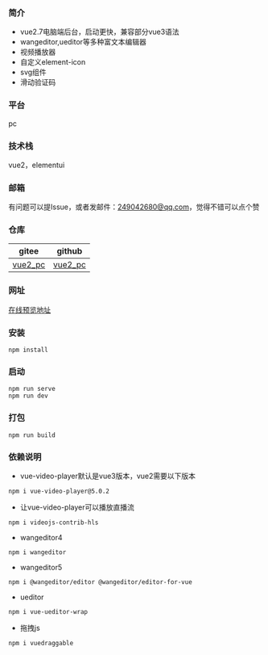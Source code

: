 ### 简介
* vue2.7电脑端后台，启动更快，兼容部分vue3语法
* wangeditor,ueditor等多种富文本编辑器
* 视频播放器
* 自定义element-icon
* svg组件
* 滑动验证码

### 平台
pc

### 技术栈
vue2，elementui

### 邮箱
有问题可以提Issue，或者发邮件：249042680@qq.com，觉得不错可以点个赞

### 仓库
| gitee | github |
| --- | --- |
| [vue2_pc](https://gitee.com/kangleyunju/vue2_pc) | [vue2_pc](https://github.com/kangleyunju/vue2_pc) |

### 网址
[在线预览地址](https://static-2503170c-6f74-4217-ac1a-43133fb6d1b4.bspapp.com/vue2_pc/)

### 安装
```
npm install
```

### 启动
```
npm run serve
npm run dev
```

### 打包
```
npm run build
```

### 依赖说明
* vue-video-player默认是vue3版本，vue2需要以下版本
```
npm i vue-video-player@5.0.2
```
* 让vue-video-player可以播放直播流
```
npm i videojs-contrib-hls
```
* wangeditor4
```
npm i wangeditor
```
* wangeditor5
```
npm i @wangeditor/editor @wangeditor/editor-for-vue
```
* ueditor
```
npm i vue-ueditor-wrap
```
* 拖拽js
```
npm i vuedraggable
```
